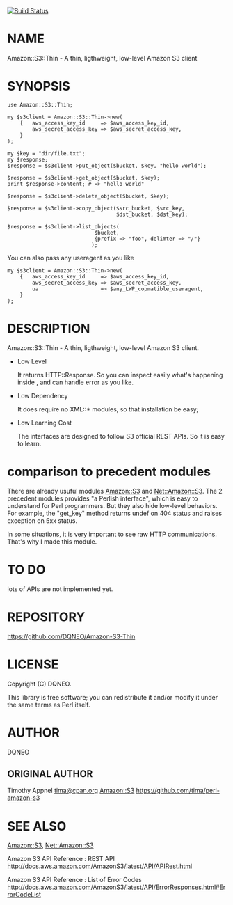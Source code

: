 [![Build Status](https://travis-ci.org/DQNEO/Amazon-S3-Thin.svg?branch=master)](https://travis-ci.org/DQNEO/Amazon-S3-Thin)
# NAME

Amazon::S3::Thin - A thin, ligthweight, low-level Amazon S3 client

# SYNOPSIS

    use Amazon::S3::Thin;

    my $s3client = Amazon::S3::Thin->new(
        {   aws_access_key_id     => $aws_access_key_id,
            aws_secret_access_key => $aws_secret_access_key,
        }
    );

    my $key = "dir/file.txt";
    my $response;
    $response = $s3client->put_object($bucket, $key, "hello world");

    $response = $s3client->get_object($bucket, $key);
    print $response->content; # => "hello world"

    $response = $s3client->delete_object($bucket, $key);

    $response = $s3client->copy_object($src_bucket, $src_key,
                                       $dst_bucket, $dst_key);

    $response = $s3client->list_objects(
                                $bucket,
                                {prefix => "foo", delimter => "/"}
                               );

You can also pass any useragent as you like

    my $s3client = Amazon::S3::Thin->new(
        {   aws_access_key_id     => $aws_access_key_id,
            aws_secret_access_key => $aws_secret_access_key,
            ua                    => $any_LWP_copmatible_useragent,
        }
    );

# DESCRIPTION

Amazon::S3::Thin - A thin, ligthweight, low-level Amazon S3 client.

- Low Level

    It returns HTTP::Response. So you can inspect easily what's happening inside , and can handle error as you like.

- Low Dependency

    It does require no XML::\* modules, so that installation be easy;

- Low Learning Cost

    The interfaces are designed to follow S3 official REST APIs. So it is easy to learn.

# comparison to precedent modules

There are already usuful modules [Amazon::S3](https://metacpan.org/pod/Amazon::S3) and [Net::Amazon::S3](https://metacpan.org/pod/Net::Amazon::S3).
The 2 precedent modules provides "a Perlish interface", which is easy to understand for Perl programmers.
But they also hide low-level behaviors.
For example, the "get\_key" method returns undef on 404 status and raises exception on 5xx status.

In some situations, it is very important to see raw HTTP communications.
That's why I made this module.

# TO DO

lots of APIs are not implemented yet.

# REPOSITORY

https://github.com/DQNEO/Amazon-S3-Thin

# LICENSE

Copyright (C) DQNEO.

This library is free software; you can redistribute it and/or modify
it under the same terms as Perl itself.

# AUTHOR

DQNEO

## ORIGINAL AUTHOR

Timothy Appnel <tima@cpan.org> [Amazon::S3](https://metacpan.org/pod/Amazon::S3)
https://github.com/tima/perl-amazon-s3

# SEE ALSO

[Amazon::S3](https://metacpan.org/pod/Amazon::S3), [Net::Amazon::S3](https://metacpan.org/pod/Net::Amazon::S3)

Amazon S3 API Reference : REST API
http://docs.aws.amazon.com/AmazonS3/latest/API/APIRest.html

Amazon S3 API Reference : List of Error Codes
http://docs.aws.amazon.com/AmazonS3/latest/API/ErrorResponses.html#ErrorCodeList
